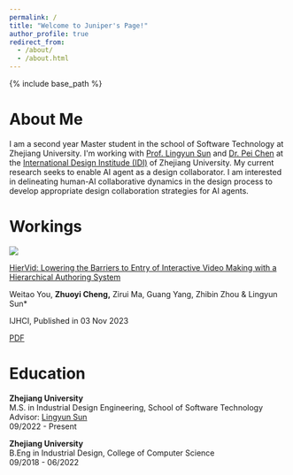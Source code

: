```yaml
---
permalink: /
title: "Welcome to Juniper's Page!"
author_profile: true
redirect_from:
  - /about/
  - /about.html
---
```


{% include base_path %}

# About Me<a id="About"></a>

I am a second year Master student in the school of Software Technology at Zhejiang University. I'm working with [Prof. Lingyun Sun](https://scholar.google.com/citations?user=zzW8d-wAAAAJ&hl=en&oi=ao) and [Dr. Pei Chen](https://scholar.google.com/citations?hl=en&user=T4oYmPUAAAAJ&view_op=list_works&sortby=pubdate) at the [International Design Institude (IDI)](http://www.idi.zju.edu.cn) of Zhejiang University. My current research seeks to enable AI agent as a design collaborator. I am interested in delineating human-AI collaborative dynamics in the design process to develop appropriate design collaboration strategies for AI agents.

<div class="separate-section common-paragraph"></div>

# Workings<a id="Workings"></a>

<div class="working-basic">
  <!-- img -->
  <div class="working-img">
    <div class="working-img-layout_box">
      <img src="{{ base_path }}/images/HierVid-cover.webp">
    </div>
  </div>
  <!-- content-paper -->
  <div class="working-content">
    <div class="working-paper-title">
      <p>
        <a href="https://doi.org/10.1080/10447318.2023.2267859">
        HierVid: Lowering the Barriers to Entry of Interactive Video Making with a Hierarchical Authoring System
        </a>
      </p>
    </div>
    <div class="working-paper-author">
      <p>
      Weitao You, <strong>Zhuoyi Cheng,</strong> Zirui Ma, Guang Yang, Zhibin Zhou & Lingyun Sun*
      </p>
    </div>
    <div class="working-paper-venue">
      <p>
      IJHCI, Published in 03 Nov 2023
      </p>
    </div>
    <div class="working-paper-attachment">
      <a class="attachment-btn" href="../files/HierVid.pdf">
        <i class="bi bi-file-pdf-fill"></i>
        PDF
      </a>
    </div>
  </div>
</div>
<div class="separate-section"></div>

# Education<a id="Education"></a>

**Zhejiang University**<br>
M.S. in Industrial Design Engineering, School of Software Technology<br>
Advisor: [Lingyun Sun](https://scholar.google.com/citations?user=zzW8d-wAAAAJ&hl=en&oi=ao)<br>
09/2022 - Present

**Zhejiang University**<br>
B.Eng in Industrial Design, College of Computer Science<br>
09/2018 - 06/2022

